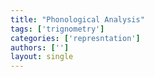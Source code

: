 ```yaml
---
title: "Phonological Analysis"
tags: ['trignometry']
categories: ['represntation']
authors: ['']
layout: single
---
```

